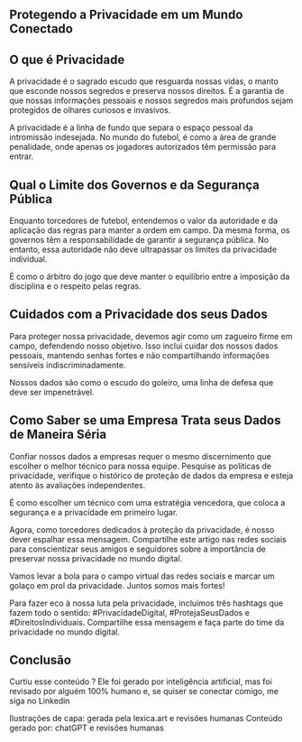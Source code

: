 ## Protegendo a Privacidade em um Mundo Conectado

## O que é Privacidade
A privacidade é o sagrado escudo que resguarda nossas vidas, o manto que esconde nossos segredos e preserva nossos direitos. É a garantia de que nossas informações pessoais e nossos segredos mais profundos sejam protegidos de olhares curiosos e invasivos.

A privacidade é a linha de fundo que separa o espaço pessoal da intromissão indesejada. No mundo do futebol, é como a área de grande penalidade, onde apenas os jogadores autorizados têm permissão para entrar.

## Qual o Limite dos Governos e da Segurança Pública
Enquanto torcedores de futebol, entendemos o valor da autoridade e da aplicação das regras para manter a ordem em campo. Da mesma forma, os governos têm a responsabilidade de garantir a segurança pública. No entanto, essa autoridade não deve ultrapassar os limites da privacidade individual.

É como o árbitro do jogo que deve manter o equilíbrio entre a imposição da disciplina e o respeito pelas regras.

## Cuidados com a Privacidade dos seus Dados
Para proteger nossa privacidade, devemos agir como um zagueiro firme em campo, defendendo nosso objetivo. Isso inclui cuidar dos nossos dados pessoais, mantendo senhas fortes e não compartilhando informações sensíveis indiscriminadamente.

Nossos dados são como o escudo do goleiro, uma linha de defesa que deve ser impenetrável.

## Como Saber se uma Empresa Trata seus Dados de Maneira Séria
Confiar nossos dados a empresas requer o mesmo discernimento que escolher o melhor técnico para nossa equipe. Pesquise as políticas de privacidade, verifique o histórico de proteção de dados da empresa e esteja atento às avaliações independentes.

É como escolher um técnico com uma estratégia vencedora, que coloca a segurança e a privacidade em primeiro lugar.

Agora, como torcedores dedicados à proteção da privacidade, é nosso dever espalhar essa mensagem. Compartilhe este artigo nas redes sociais para conscientizar seus amigos e seguidores sobre a importância de preservar nossa privacidade no mundo digital.

Vamos levar a bola para o campo virtual das redes sociais e marcar um golaço em prol da privacidade. Juntos somos mais fortes!

Para fazer eco à nossa luta pela privacidade, incluímos três hashtags que fazem todo o sentido: #PrivacidadeDigital, #ProtejaSeusDados e #DireitosIndividuais. Compartilhe essa mensagem e faça parte do time da privacidade no mundo digital.

## Conclusão
Curtiu esse conteúdo ? Ele foi gerado por inteligência artificial, mas foi revisado por alguém 100% humano e, se quiser se conectar comigo, me siga no Linkedin

Ilustrações de capa: gerada pela lexica.art e revisões humanas
Conteúdo gerado por: chatGPT e revisões humanas